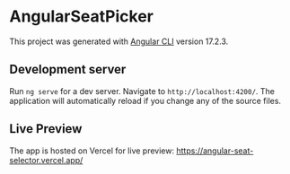 # AngularSeatPicker

This project was generated with [Angular CLI](https://github.com/angular/angular-cli) version 17.2.3.

## Development server

Run `ng serve` for a dev server. Navigate to `http://localhost:4200/`. The application will automatically reload if you change any of the source files.

## Live Preview

The app is hosted on Vercel for live preview: https://angular-seat-selector.vercel.app/